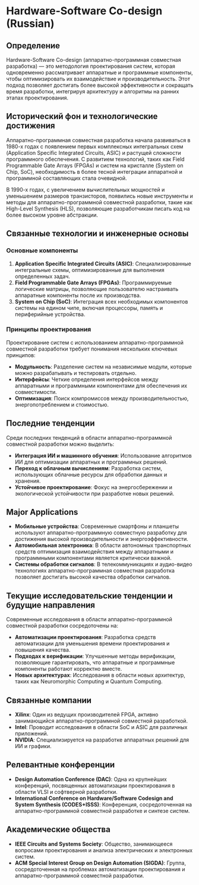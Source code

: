 # Hardware-Software Co-design (Russian)

## Определение

Hardware-Software Co-design (аппаратно-программная совместная разработка) — это методология проектирования систем, которая одновременно рассматривает аппаратные и программные компоненты, чтобы оптимизировать их взаимодействие и производительность. Этот подход позволяет достигать более высокой эффективности и сокращать время разработки, интегрируя архитектуру и алгоритмы на ранних этапах проектирования.

## Исторический фон и технологические достижения

Аппаратно-программная совместная разработка начала развиваться в 1980-х годах с появлением первых комплексных интегральных схем (Application Specific Integrated Circuits, ASIC) и растущей сложности программного обеспечения. С развитием технологий, таких как Field Programmable Gate Arrays (FPGAs) и систем на кристалле (System on Chip, SoC), необходимость в более тесной интеграции аппаратной и программной составляющих стала очевидной.

В 1990-х годах, с увеличением вычислительных мощностей и уменьшением размеров транзисторов, появились новые инструменты и методы для аппаратно-программной совместной разработки, такие как High-Level Synthesis (HLS), позволяющие разработчикам писать код на более высоком уровне абстракции.

## Связанные технологии и инженерные основы

### Основные компоненты

1. **Application Specific Integrated Circuits (ASIC)**: Специализированные интегральные схемы, оптимизированные для выполнения определенных задач.
2. **Field Programmable Gate Arrays (FPGAs)**: Программируемые логические матрицы, позволяющие пользователю настраивать аппаратные компоненты после их производства.
3. **System on Chip (SoC)**: Интеграция всех необходимых компонентов системы на едином чипе, включая процессоры, память и периферийные устройства.

### Принципы проектирования

Проектирование систем с использованием аппаратно-программной совместной разработки требует понимания нескольких ключевых принципов:

- **Модульность**: Разделение систем на независимые модули, которые можно разрабатывать и тестировать отдельно.
- **Интерфейсы**: Четкие определения интерфейсов между аппаратными и программными компонентами для обеспечения их совместимости.
- **Оптимизация**: Поиск компромиссов между производительностью, энергопотреблением и стоимостью.

## Последние тенденции

Среди последних тенденций в области аппаратно-программной совместной разработки можно выделить:

- **Интеграция ИИ и машинного обучения**: Использование алгоритмов ИИ для оптимизации аппаратных и программных решений.
- **Переход к облачным вычислениям**: Разработка систем, использующих облачные ресурсы для обработки данных и хранения.
- **Устойчивое проектирование**: Фокус на энергосбережении и экологической устойчивости при разработке новых решений.

## Major Applications

- **Мобильные устройства**: Современные смартфоны и планшеты используют аппаратно-программную совместную разработку для достижения высокой производительности и энергоэффективности.
- **Автомобильная электроника**: В области автономных транспортных средств оптимизация взаимодействия между аппаратными и программными компонентами является критически важной.
- **Системы обработки сигналов**: В телекоммуникациях и аудио-видео технологиях аппаратно-программная совместная разработка позволяет достигать высокой качества обработки сигналов.

## Текущие исследовательские тенденции и будущие направления

Современные исследования в области аппаратно-программной совместной разработки сосредоточены на:

- **Автоматизации проектирования**: Разработка средств автоматизации для уменьшения времени проектирования и повышения качества.
- **Подходах к верификации**: Улучшенные методы верификации, позволяющие гарантировать, что аппаратные и программные компоненты работают корректно вместе.
- **Новых архитектурах**: Исследования в области новых архитектур, таких как Neuromorphic Computing и Quantum Computing.

## Связанные компании

- **Xilinx**: Один из ведущих производителей FPGA, активно занимающийся аппаратно-программной совместной разработкой.
- **Intel**: Проводит исследования в области SoC и ASIC для различных приложений.
- **NVIDIA**: Специализируется на разработке аппаратных решений для ИИ и графики.

## Релевантные конференции

- **Design Automation Conference (DAC)**: Одна из крупнейших конференций, посвященных автоматизации проектирования в области VLSI и софтверной разработки.
- **International Conference on Hardware/Software Codesign and System Synthesis (CODES+ISSS)**: Конференция, сосредоточенная на аппаратно-программной совместной разработке и синтезе систем.

## Академические общества

- **IEEE Circuits and Systems Society**: Общество, занимающееся вопросами проектирования и анализа электрических и электронных систем.
- **ACM Special Interest Group on Design Automation (SIGDA)**: Группа, сосредоточенная на проблемах автоматизации проектирования и аппаратно-программной совместной разработки.